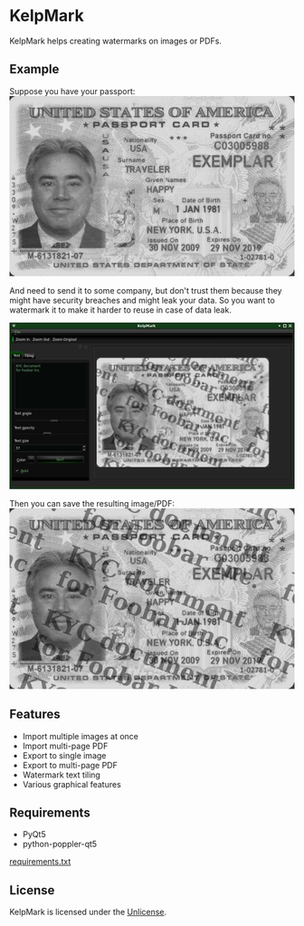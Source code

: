 # KelpMark

KelpMark helps creating watermarks on images or PDFs.

## Example

Suppose you have your passport: ![sample passport](kelpmark_before.jpg)

And need to send it to some company, but don't trust them because they might have security breaches and might leak your data.
So you want to watermark it to make it harder to reuse in case of data leak.

![kelpmark screenshot](kelpmark_screenshot.jpg)

Then you can save the resulting image/PDF: ![watermarked passport](kelpmark_after.jpg)

## Features

- Import multiple images at once
- Import multi-page PDF
- Export to single image
- Export to multi-page PDF
- Watermark text tiling
- Various graphical features

## Requirements

- PyQt5
- python-poppler-qt5

[requirements.txt](requirements.txt)

## License

KelpMark is licensed under the [Unlicense](UNLICENSE).

